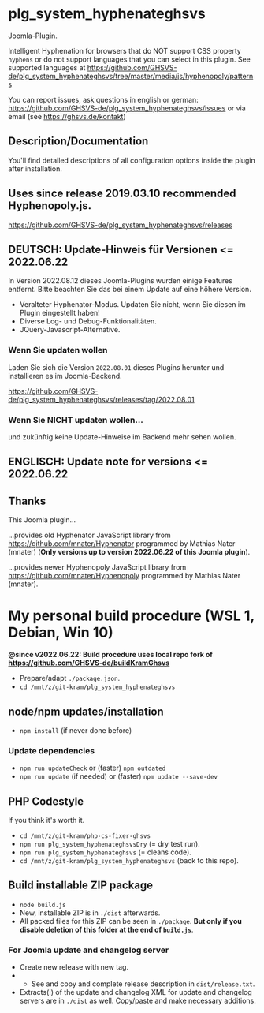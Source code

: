 # plg_system_hyphenateghsvs

Joomla-Plugin.

Intelligent Hyphenation for browsers that do NOT support CSS property `hyphens` or do not support languages that you can select in this plugin. See supported languages at https://github.com/GHSVS-de/plg_system_hyphenateghsvs/tree/master/media/js/hyphenopoly/patterns

You can report issues, ask questions in english or german: https://github.com/GHSVS-de/plg_system_hyphenateghsvs/issues or via email (see https://ghsvs.de/kontakt)

## Description/Documentation
You'll find detailed descriptions of all configuration options inside the plugin after installation.

## Uses since release 2019.03.10 **recommended** Hyphenopoly.js.
https://github.com/GHSVS-de/plg_system_hyphenateghsvs/releases

## DEUTSCH: Update-Hinweis für Versionen <= 2022.06.22
In Version 2022.08.12 dieses Joomla-Plugins wurden einige Features entfernt. Bitte beachten Sie das bei einem Update auf eine höhere Version.

- Veralteter Hyphenator-Modus. Updaten Sie nicht, wenn Sie diesen im Plugin eingestellt haben!
- Diverse Log- und Debug-Funktionalitäten.
- JQuery-Javascript-Alternative.

### Wenn Sie updaten wollen
Laden Sie sich die Version `2022.08.01` dieses Plugins herunter und installieren es im Joomla-Backend.

https://github.com/GHSVS-de/plg_system_hyphenateghsvs/releases/tag/2022.08.01

### Wenn Sie NICHT updaten wollen...
und zukünftig keine Update-Hinweise im Backend mehr sehen wollen.

## ENGLISCH: Update note for versions <= 2022.06.22

## Thanks
This Joomla plugin...

...provides old Hyphenator JavaScript library from https://github.com/mnater/Hyphenator programmed by Mathias Nater (mnater) (**Only versions up to version 2022.06.22 of this Joomla plugin**).

...provides newer Hyphenopoly JavaScript library from https://github.com/mnater/Hyphenopoly programmed by Mathias Nater (mnater).

# My personal build procedure (WSL 1, Debian, Win 10)

**@since v2022.06.22: Build procedure uses local repo fork of https://github.com/GHSVS-de/buildKramGhsvs**

- Prepare/adapt `./package.json`.
- `cd /mnt/z/git-kram/plg_system_hyphenateghsvs`

## node/npm updates/installation
- `npm install` (if never done before)

### Update dependencies
- `npm run updateCheck` or (faster) `npm outdated`
- `npm run update` (if needed) or (faster) `npm update --save-dev`

## PHP Codestyle
If you think it's worth it.
- `cd /mnt/z/git-kram/php-cs-fixer-ghsvs`
- `npm run plg_system_hyphenateghsvsDry` (= dry test run).
- `npm run plg_system_hyphenateghsvs` (= cleans code).
- `cd /mnt/z/git-kram/plg_system_hyphenateghsvs` (back to this repo).

## Build installable ZIP package
- `node build.js`
- New, installable ZIP is in `./dist` afterwards.
- All packed files for this ZIP can be seen in `./package`. **But only if you disable deletion of this folder at the end of `build.js`**.

### For Joomla update and changelog server
- Create new release with new tag.
- - See and copy and complete release description in `dist/release.txt`.
- Extracts(!) of the update and changelog XML for update and changelog servers are in `./dist` as well. Copy/paste and make necessary additions.
